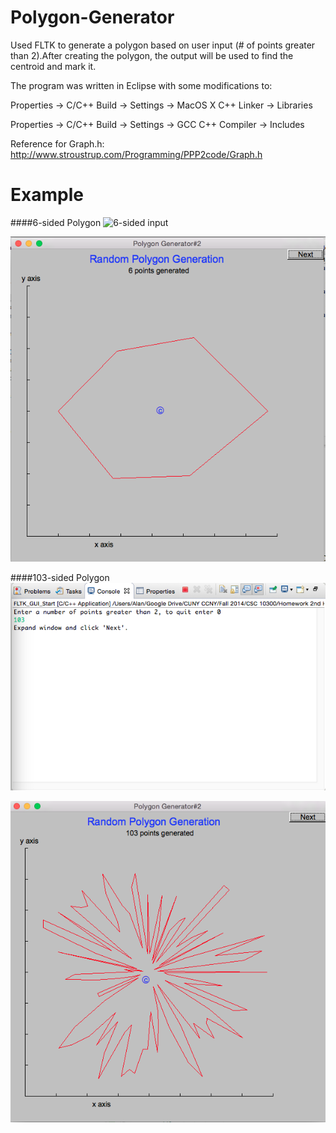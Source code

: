 # Polygon-Generator
Used FLTK to generate a polygon based on user input (# of points greater than 2).After creating the polygon, the output will be used to find the centroid and mark it.

The program was written in Eclipse with some modifications to: 

Properties -> C/C++ Build -> Settings -> MacOS X C++ Linker -> Libraries  

Properties -> C/C++ Build -> Settings -> GCC C++ Compiler -> Includes

Reference for Graph.h: http://www.stroustrup.com/Programming/PPP2code/Graph.h

# Example
####6-sided Polygon
![6-sided input](https://github.com/AlanC5/Polygon-Generator//blob/master6-sided%20Polygon%20(1).png)

![6-sided output](https://github.com/AlanC5/Polygon-Generator/blob/master/6-sided%20Polygon%20(2).png)

####103-sided Polygon
![103-sided input](https://github.com/AlanC5/Polygon-Generator/blob/master/103-sided%20Polygon%20(1).png)


![103-sided ouput](https://github.com/AlanC5/Polygon-Generator/blob/master/103-sided%20Polygon%20(2).png)
